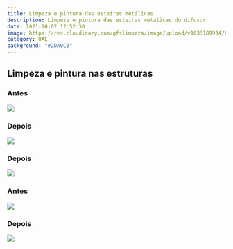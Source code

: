 ```yaml
---
title: Limpeza e pintura das esteiras metálicas
description: Limpeza e pintura das esteiras metálicas do difusor
date: 2021-10-02 12:52:30
image: https://res.cloudinary.com/gfslimpeza/image/upload/v1633189934/Limpeza%20UAE/novas%20estruturas/parte%201/7a304938-5988-4f66-9075-dcbbe9fc020a_h9x4pw.jpg
category: UAE
background: "#2DA0C3"
---
```

## Limpeza e pintura nas estruturas

### Antes
![](https://res.cloudinary.com/gfslimpeza/image/upload/v1633189934/Limpeza%20UAE/novas%20estruturas/parte%201/2ff10762-ce1d-40f9-af90-139ab0efd482_uudojr.jpg)

### Depois
![](https://res.cloudinary.com/gfslimpeza/image/upload/v1633189934/Limpeza%20UAE/novas%20estruturas/parte%201/99b8b97d-5f4f-4218-a93b-ab4a2cdd7ca0_szp8cj.jpg)

### Depois
![](https://res.cloudinary.com/gfslimpeza/image/upload/v1633189934/Limpeza%20UAE/novas%20estruturas/parte%201/7a304938-5988-4f66-9075-dcbbe9fc020a_h9x4pw.jpg)

### Antes
![](https://res.cloudinary.com/gfslimpeza/image/upload/v1633190325/Limpeza%20UAE/novas%20estruturas/parte%201/4e097677-3b5d-4051-ba34-2d1ee67ab4a4_gygruw.jpg)

### Depois
![](https://res.cloudinary.com/gfslimpeza/image/upload/v1633189934/Limpeza%20UAE/novas%20estruturas/parte%201/40e0fdc3-f7a0-40e9-ae00-68dc1dda5d04_zwjit1.jpg)

